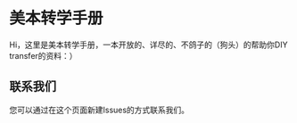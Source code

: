 # 美本转学手册

Hi，这里是美本转学手册，一本开放的、详尽的、不鸽子的（狗头）的帮助你DIY transfer的资料：）

## 联系我们

您可以通过在这个页面新建Issues的方式联系我们。
